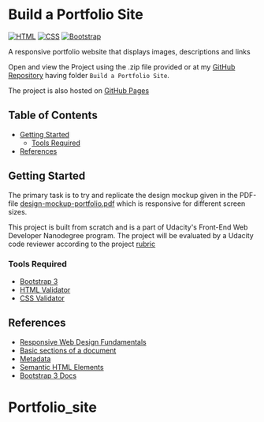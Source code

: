 # Build a Portfolio Site

[![HTML](https://img.shields.io/badge/html-5-e34c26)]()
[![CSS](https://img.shields.io/badge/css-3-264de4)]()
[![Bootstrap](https://img.shields.io/badge/bootstrap-3-563d7c)]()

A responsive portfolio website that displays images, descriptions and links 

Open and view the Project using the .zip file provided or at my [GitHub Repository] having folder `Build a Portfolio Site`.

The project is also hosted on [GitHub Pages]

## Table of Contents
- [Getting Started](#getting-started)
    - [Tools Required](#tools-required)
- [References](#references)

## Getting Started

The primary task is to try and replicate the design mockup given in the PDF-file [design-mockup-portfolio.pdf] which is responsive for different screen sizes.

This project is built from scratch and is a part of Udacity's Front-End Web Developer Nanodegree program. The project will be evaluated by a Udacity code reviewer according to the project [rubric]

### Tools Required

* [Bootstrap 3](https://maxcdn.bootstrapcdn.com/bootstrap/3.3.7/css/bootstrap.min.css)
* [HTML Validator](http://validator.w3.org/#validate_by_input)
* [CSS Validator](https://jigsaw.w3.org/css-validator/#validate_by_input)

## References

* [Responsive Web Design Fundamentals](https://www.udacity.com/course/responsive-web-design-fundamentals--ud893)
* [Basic sections of a document](https://developer.mozilla.org/en-US/docs/Learn/HTML/Introduction_to_HTML/Document_and_website_structure#Basic_sections_of_a_document)
* [Metadata](https://developer.mozilla.org/en-US/docs/Web/HTML/Element/meta)
* [Semantic HTML Elements](https://developer.mozilla.org/en-US/docs/Glossary/Semantics#Semantic_elements)
* [Bootstrap 3 Docs](https://getbootstrap.com/docs/3.3/getting-started/)

[//]: # (HyperLinks)

[GitHub Repository]: https://github.com/madhur-taneja/Front-End-Projects/tree/master/Project%204%20(Build%20a%20Portfolio%20Site)
[GitHub Pages]: https://madhur-taneja.github.io/Front-End-Projects/Project%204%20(Build%20a%20Portfolio%20Site)

[rubric]: https://review.udacity.com/#!/rubrics/45/view

[design-mockup-portfolio.pdf]: https://github.com/madhur-taneja/Front-End-Projects/blob/master/Project%204%20(Build%20a%20Portfolio%20Site)/design-mockup-portfolio.pdf
# Portfolio_site
